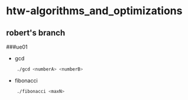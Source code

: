# htw-algorithms_and_optimizations

## robert's branch


###ue01

* gcd
```bash
    ./gcd <numberA> <numberB>
```

* fibonacci
```bash
    ./fibonacci <maxN>
```